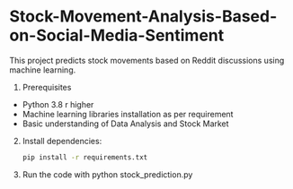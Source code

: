 # Stock-Movement-Analysis-Based-on-Social-Media-Sentiment
This project predicts stock movements based on Reddit discussions using machine learning.
1. Prerequisites
* Python 3.8 r higher
* Machine learning libraries installation as per requirement
* Basic understanding of Data Analysis and Stock Market
2. Install dependencies:
   ```bash
   pip install -r requirements.txt
3. Run the code with python stock_prediction.py
   
